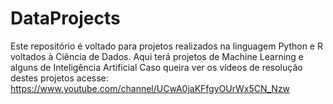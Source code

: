 # DataProjects
Este repositório é voltado para projetos realizados na linguagem Python e R voltados à Ciência de Dados. 
Aqui terá projetos de Machine Learning e alguns de Inteligência Artificial
Caso queira ver os vídeos de resolução destes projetos acesse: https://www.youtube.com/channel/UCwA0jaKFfgyOUrWx5CN_Nzw
